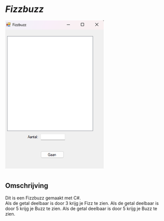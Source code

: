 # ***Fizzbuzz***


<img src= "image.png"
alt="" style="float: center ; margin-right: 100px;" />
#
<h2>Omschrijving</h2>

<p1>Dit is een Fizzbuzz gemaakt met C#.</p1>  
  <p2>Als de getal deelbaar is door 3 krijg je Fizz te zien.
  Als de getal deelbaar is door 5 krijg je Buzz te zien.
  Als de getal deelbaar is door 5 krijg je Buzz te zien.</p2>
